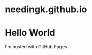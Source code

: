 # needingk.github.io
<!DOCTYPE html>
<html>
<body>
<h1>Hello World</h1>
<p>I'm hosted with GitHub Pages.</p>
</body>
</html>
